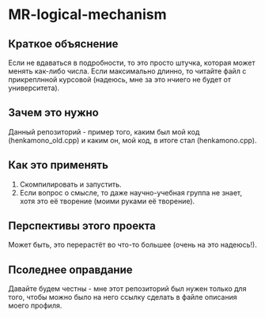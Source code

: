 # MR-logical-mechanism

## Краткое объяснение
Если не вдаваться в подробности, то это просто штучка, которая может менять как-либо числа. Если максимально длинно, то читайте файл с прикреплнной курсовой (надеюсь, мне за это нчиего не будет от университета).

## Зачем это нужно
Данный репозиторий - пример того, каким был мой код (henkamono_old.cpp) и каким он, мой код, в итоге стал (henkamono.cpp).

## Как это применять
1. Скомпилировать и запустить.
2. Если вопрос о смысле, то даже научно-учебная группа не знает, хотя это её творение (моими руками её творение).

## Перспективы этого проекта
Может быть, это перерастёт во что-то большее (очень на это надеюсь!).

## Псоледнее оправдание
Давайте будем честны - мне этот репозиторий был нужен только для того, чтобы можно было на него ссылку сделать в файле описания моего профиля.

